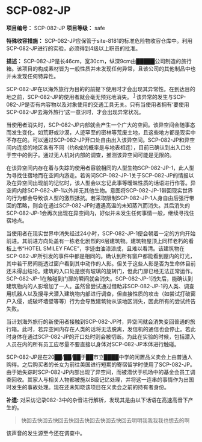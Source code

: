 # SCP-082-JP


**项目编号：**  SCP-082-JP
**项目等级：**  safe

**特殊收容措施：**  SCP-082-JP应保管于site-8181的标准危险物收容仓库中。利用SCP-082-JP进行的实验，必须得到4级以上职员的批准。

**描述：**  SCP-082-JP是长46cm，宽30cm，纵深9cm由█████公司制造的旅行箱。该项目的构成素材皆为一般性质并未发现任何异常，且该公司的其他制品中也并未发现任何特异性。

SCP-082-JP在以海外旅行为目的的前提下使用时才会出现其异常性。在到达目的地之前，SCP-082-JP的使用者就会毫无预兆地消失。<sup class='footnoteref'>
 <a shape='rect' class='footnoteref' id='footnoteref-1' href='javascript:;' onclick='WIKIDOT.page.utils.scrollToReference(&apos;footnote-1&apos;)'>1</a>
</sup>该异常的发生与SCP-082-JP是否有内容物以及对象使用的交通工具无关。只有当使用者拥有‘要使用SCP-082-JP去海外旅行’这一意识时，才会出现异常状况。

当使用者消失时，SCP-082-JP内部就会产生一个广大的空间。该异空间会随事态而发生变化。如荒野或沙漠，人迹罕至的密林等荒废土地，且这些地方都是现实中不存在的。可以通过SCP-082-JP开口处自由出入该异空间。SCP-082-JP和异空间内连接的地区各有不同（约8成的概率是与地表相连），目前已确认到出入口处于空中的例子。通过无人机对内部的调查，推测该异空间可能是无限的。

在该异空间内存在着与失踪的使用者容貌相同的人型生物SCP-082-JP-1，此人型为寻找住宿地而在空间内游走。若询问SCP-082-JP-1关于SCP-082-JP的情报以及在异空间出现前的记忆时，该人型会以忘记此事等暧昧性质的话语进行作答。异空间内除SCP-082-JP-1以外并无其他生物。意图将SCP-082-JP-1带回现实世界的行为都会导致该人型的激烈抵抗。若采取限制SCP-082-JP-1人身自由后强行带回的策略，则会在通过SCP-082-JP时遭遇高温的未知蒸汽而消失。其后消失的SCP-082-JP-1会再次出现在异空间内，好似并未发生任何事情一般，继续寻找住宿地点。

当使用者在现实世界中消失经过24小时，SCP-082-JP-1便会朝着一定的方向开始前进。其前进方向处盖有一栋老化剧烈的6层建筑物。建筑物屋顶上同样老朽的看板上书“HOTEL SMILEY FACE”，字迹由油漆漆成，且难以看清。该建筑物在SCP-082-JP所引发的事件中都是相同的。确认到所有窗户都能看到屋内的灯光，其中若干房间能透过窗户看到其中动作的人影。但关于这些人影是否为生命体目前还未得出结论。建筑的入口处是嵌有玻璃的旋转门，但此门扉已经无法正常运作。SCP-082-JP-1在触碰到门扉的瞬间就会消失。SCP-082-JP-1消失后，能确认到建筑物内的人影增加了一人。虽然曾尝试通过借助非SCP-082-JP-1的人类、调查用机器人以及搜寻犬潜入建筑物内部进行调查，但直接性质的攻击（如尝试打破窗户入侵，或破坏墙壁等等）行为会导致建筑物从该地区消失，因此所有的尝试终告失败。

当计划海外旅行的新使用者接触到SCP-082-JP时，异空间就会消失变回普通的旅行箱。此时，若异空间内存在人类的话将无法脱离，发信机的通信也会停止。若此时身体在通过SCP-082-JP的开口处时则会被切断。为此在实验的时候，包括潜入人员在内的所有员工应尽量不要直接以身体对SCP-082-JP本体进行触碰。

SCP-082-JP是在20██/██/██于██市立████中学的闲置品义卖会上由普通人购得。之后购买者的长女为前往美国进行短期的寄宿留学时使用了SCP-082-JP。由于她失踪时SCP-082-JP内部出现了异空间，而被潜伏于机场中的基金会员工调查回收。其家人与相关人物都被施以B级记忆处理，并将这一连串的事情作为出国时发生的事故处理。现在还未知晓该项目在义卖会之前的持有者身份。



**补遗:**  对采访记录082-3中的杂音进行解析，发现其是由以下话语在高速高音下产生的。


> 快回去快回去快回去快回去快回去快回去快回去明明我我我我也想去的啊
> 

该声音的发生源至今还在调查中。

